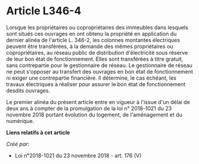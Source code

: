 # Article L346-4

Lorsque les propriétaires ou copropriétaires des immeubles dans lesquels sont situés ces ouvrages en ont obtenu la propriété
en application du dernier alinéa de l'article L. 346-2, les colonnes montantes électriques peuvent être transférées, à la
demande des mêmes propriétaires ou copropriétaires, au réseau public de distribution d'électricité sous réserve de leur bon
état de fonctionnement. Elles sont transférées à titre gratuit, sans contrepartie pour le gestionnaire de réseau. Le
gestionnaire de réseau ne peut s'opposer au transfert des ouvrages en bon état de fonctionnement ni exiger une contrepartie
financière. Il détermine, le cas échéant, les travaux électriques à réaliser pour assurer le bon état de fonctionnement
desdits ouvrages.

Le premier alinéa du présent article entre en vigueur à l'issue d'un délai de deux ans à compter de la promulgation de la loi
n° 2018-1021 du 23 novembre 2018 portant évolution du logement, de l'aménagement et du numérique.

**Liens relatifs à cet article**

_Créé par_:

  - Loi n°2018-1021 du 23 novembre 2018 - art. 176 (V)
